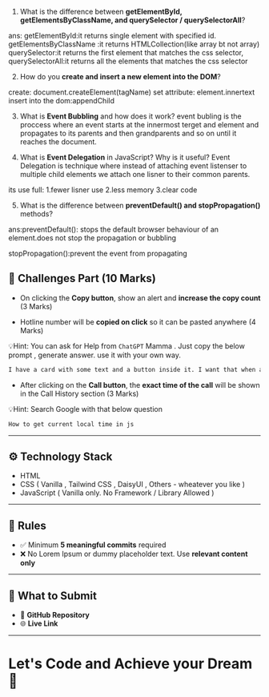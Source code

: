 1. What is the difference between **getElementById, getElementsByClassName, and querySelector / querySelectorAll**?

ans: getElementById:it returns single element with specified id.
getElementsByClassName :it returns HTMLCollection(like array bt not array)
querySelector:it returns the first element that matches the css selector,
querySelectorAll:it returns all the elements that matches the css selector


2. How do you **create and insert a new element into the DOM**?

create: document.createElement(tagName)
set attribute: element.innertext
insert into the dom:appendChild

3. What is **Event Bubbling** and how does it work?
event bubling is the proccess where an event starts at the innermost terget and element and propagates to its parents and then grandparents and so on until it reaches the document.

4. What is **Event Delegation** in JavaScript? Why is it useful?
Event Delegation is technique where instead of attaching event listenser to multiple child elements we attach one lisner to their common parents.

its use full:
1.fewer lisner use
2.less memory
3.clear code

5. What is the difference between **preventDefault() and stopPropagation()** methods?

ans:preventDefault(): stops the default browser behaviour of an element.does not stop the propagation or bubbling

stopPropagation():prevent the event from propagating
## 🧪 Challenges Part (10 Marks)

- On clicking the **Copy button**, show an alert and **increase the copy count** (3 Marks)

- Hotline number will be **copied on click** so it can be pasted anywhere (4 Marks)

💡Hint: You can ask for Help from `ChatGPT` Mamma . Just copy the below prompt , generate answer. use it with your own way.

```bash
I have a card with some text and a button inside it. I want that when a user clicks the button, some specific text from the card is copied to the clipboard using JavaScript. Please provide the code and explain it step by step.
```

- After clicking on the **Call button**, the **exact time of the call** will be shown in the Call History section (3 Marks)

💡Hint: Search Google with that below question

```bash
How to get current local time in js
```

---

## ⚙️ Technology Stack

- HTML
- CSS ( Vanilla , Tailwind CSS , DaisyUI , Others - wheatever you like )
- JavaScript ( Vanilla only. No Framework / Library Allowed )

---

## 📌 Rules

- ✅ Minimum **5 meaningful commits** required
- ❌ No Lorem Ipsum or dummy placeholder text. Use **relevant content only**

---

## 🔗 What to Submit

- 📂 **GitHub Repository**
- 🌐 **Live Link**

---

# Let's Code and Achieve your Dream 🎯

